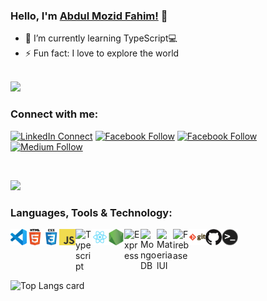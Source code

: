 ### Hello, I'm [Abdul Mozid Fahim!](https://abdul-mozid-fahim.netlify.app/) 👋

- 🌱 I’m currently learning TypeScript💻
- ⚡ Fun fact: I love to explore the world
</br>

<img src="https://i.ibb.co/rmqDsF6/fahims-banner.png"/>

### Connect with me:

[![LinkedIn Connect](https://img.shields.io/badge/%20-Connect-black?color=14171A&labelColor=212121&logo=linkedin&logoColor=ffffff)](https://www.linkedin.com/in/abdulmozidfahim/) 
[![Facebook Follow](https://img.shields.io/badge/%20-Follow-black?color=14171A&labelColor=1976d2&logo=facebook&logoColor=ffffff)](https://facebook.com/abdulmozidfahim) 
[![Facebook Follow](https://img.shields.io/badge/%20-Follow-black?color=14171A&labelColor=d81b60&logo=instagram&logoColor=ffffff)](https://www.instagram.com/abdulmozidfahim)
[![Medium Follow](https://img.shields.io/badge/%20-Follow-black?color=14171A&labelColor=1976d2&logo=medium&logoColor=ffffff)](https://medium.com/@abdulmozidfahim) 

<br />

[![](https://visitcount.itsvg.in/api?id=amfahim&label=Profile%20Views&color=0&icon=0&pretty=true)](https://visitcount.itsvg.in)
<br />

### Languages, Tools & Technology:

[<img align="left" alt="Visual Studio Code" width="26px" src="https://raw.githubusercontent.com/github/explore/80688e429a7d4ef2fca1e82350fe8e3517d3494d/topics/visual-studio-code/visual-studio-code.png" />][vscode]
[<img align="left" alt="HTML5" width="26px" src="https://raw.githubusercontent.com/github/explore/80688e429a7d4ef2fca1e82350fe8e3517d3494d/topics/html/html.png" />][website]
[<img align="left" alt="CSS3" width="26px" src="https://raw.githubusercontent.com/github/explore/80688e429a7d4ef2fca1e82350fe8e3517d3494d/topics/css/css.png" />][website]
[<img align="left" alt="JavaScript" width="26px" src="https://raw.githubusercontent.com/github/explore/80688e429a7d4ef2fca1e82350fe8e3517d3494d/topics/javascript/javascript.png" />][javascript]
[<img align="left" alt="Typescript" width="26px" src="https://i.ibb.co/j803484/Typescript.png" />][typescript]
[<img align="left" alt="React" width="26px" src="https://raw.githubusercontent.com/github/explore/80688e429a7d4ef2fca1e82350fe8e3517d3494d/topics/react/react.png" />][react]
[<img align="left" alt="Node.js" width="26px" src="https://raw.githubusercontent.com/github/explore/80688e429a7d4ef2fca1e82350fe8e3517d3494d/topics/nodejs/nodejs.png" />][node]
[<img align="left" alt="Express" width="26px" src="https://i.ibb.co/6WsGhWT/express.png" />][express]
[<img align="left" alt="MongoDB" width="26px" src="https://cdn.buttercms.com/6IOYf3uRJMGxcpXMTswN" />][mongodb]
[<img align="left" alt="MaterialUI" width="26px" src="https://i.ibb.co/R3ZHq7Q/Material-UI.png" />][materialui]
[<img align="left" alt="Firebase" width="26px" src="https://i.ibb.co/6ghxWgZ/Firebase.png" />][firebase]
[<img align="left" alt="Git" width="26px" src="https://raw.githubusercontent.com/github/explore/80688e429a7d4ef2fca1e82350fe8e3517d3494d/topics/git/git.png" />][git]
[<img align="left" alt="GitHub" width="26px" src="https://raw.githubusercontent.com/github/explore/78df643247d429f6cc873026c0622819ad797942/topics/github/github.png" />][github]
[<img align="left" alt="Terminal" width="26px" src="https://raw.githubusercontent.com/github/explore/80688e429a7d4ef2fca1e82350fe8e3517d3494d/topics/terminal/terminal.png" />][website]

<br/>
<br/>
<br/>
<br/>

![Top Langs card](https://github-readme-stats.vercel.app/api/top-langs/?username=AMFahim&card_width=495&bg_color=151515&text_color=daf7dc&title_color=ffffff)
<br/>
<br/>

<!-- ![GitHub Activity Graph](https://activity-graph.herokuapp.com/graph?username=AMFahim&bg_color=151515)   -->

[vscode]: https://code.visualstudio.com/
[website]: https://abdul-mozid-fahim.netlify.app/
[javascript]: https://www.javascript.com/
[typescript]: https://www.typescriptlang.org/
[react]: https://reactjs.org/
[node]: https://nodejs.org/en/
[express]: https://expressjs.com/
[mongodb]: https://mongodb.com/
[materialui]: https://material-ui.com/
[firebase]: https://firebase.google.com/
[git]: https://git-scm.com/
[github]: https://github.com/



